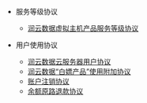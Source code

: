 * 服务等级协议

  * [润云数据虚拟主机产品服务等级协议](/agreement/vhost-sla.md)

* 用户使用协议

  * [润云数据云服务器用户协议](/agreement/ses.md)
  * [润云数据“白嫖产品”使用附加协议](/agreement/freeins.md)
  * [账户注销协议](/agreement/account-cancellation.md)
  * [余额原路退款协议](/agreement/pay-back.md)